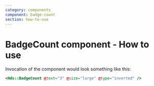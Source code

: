 ```yaml
---
category: components
component: badge-count
section: how-to-use
---
```


# BadgeCount component - How to use

Invocation of the component would look something like this:

```handlebars
<Hds::BadgeCount @text="3" @size="large" @type="inverted" />
```